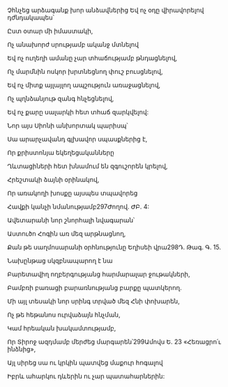 Չհնչեց արձագանք խոր անձավներից Եվ ոչ օդը վիրավորելով դժնդակապես՝

Ըստ օտար մի իմաստակի,

Ոչ անախորժ սրությամբ ականջ մտնելով

Եվ ոչ ուղեղի ամանը չար տհաճությամբ թնդացնելով,

Ոչ մարմնին ոսկոր խրտնեցնող փուշ բուսցնելով,

Եվ ոչ միտք այլայլող ապշություն առաջացնելով,

Ոչ պղնձանյութ զանգ հնչեցնելով,

Եվ ոչ քարը սալարկի հետ տհաճ զարկվելով:

Նոր այս Սիոնի անխորտակ պարիսպ՝

Սա արարչավանդ գլխավոր սպասքներից է,

Որ քրիստոնյա եկեղեցականները

Ղևտացիների հետ խնամում են զգուշորեն կրելով,

Հրեշտակի ձայնի օրինակով,

Որ առակողի խոսքը այսպես տպավորեց

Հավքի կանչի նմանությամբ297Ժողով. ԺԲ. 4:

Ավետարանի նոր շնորհալի նվագարան՝

Աստուծո Հոգին առ մեզ արթնացնող,

Քան թե սաղմոսարանի օրհնությունը Եղիսեի վրա298Դ. Թագ. Գ. 15.

Նախընթաց սկզբնապարող է նա

Բարետավիղ ողբերգությանց հարմարալար ջութակների,

Բամբռի բառացի բարառնությանց բարքը պատկերող.

Մի այլ տեսակի նոր սրինգ տրված մեզ Հնի փոխարեն,

Ոչ թե հեթանոս ուրվաձայն հնչման,

Կամ հրեական խակամտությամբ,

Որ Տիրոջ ազդմամբ մերժեց մարգարեն՝299Ամովս Ե. 23 «Հեռացրո՛ւ ինձնից»,

Այլ սիրեց սա ու կրկին պատվեց մաքուր հոգալով

Իբրև ահարկու դևերին ու չար պատահարներին: